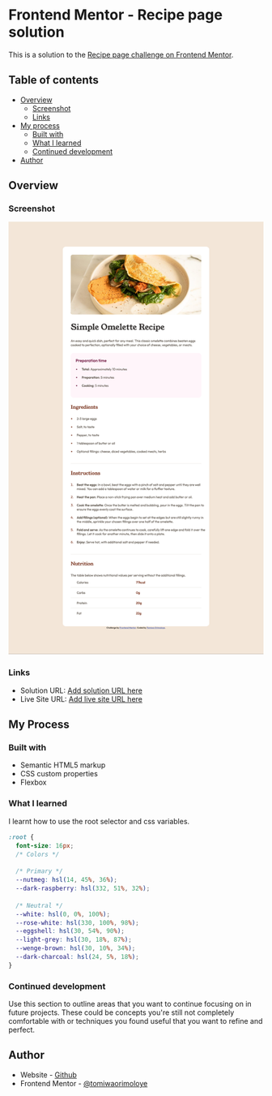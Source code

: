 # Frontend Mentor - Recipe page solution

This is a solution to the [Recipe page challenge on Frontend Mentor](https://www.frontendmentor.io/challenges/recipe-page-KiTsR8QQKm).

## Table of contents

- [Overview](#overview)
  - [Screenshot](#screenshot)
  - [Links](#links)
- [My process](#my-process)
  - [Built with](#built-with)
  - [What I learned](#what-i-learned)
  - [Continued development](#continued-development)
- [Author](#author)


## Overview

### Screenshot

![](./screenshot.png)
### Links

- Solution URL: [Add solution URL here](https://your-solution-url.com)
- Live Site URL: [Add live site URL here](https://your-live-site-url.com)

## My Process

### Built with

- Semantic HTML5 markup
- CSS custom properties
- Flexbox

### What I learned
I learnt how to use the root selector and css variables.

```css
:root {
  font-size: 16px;
  /* Colors */

  /* Primary */
  --nutmeg: hsl(14, 45%, 36%);
  --dark-raspberry: hsl(332, 51%, 32%);

  /* Neutral */
  --white: hsl(0, 0%, 100%);
  --rose-white: hsl(330, 100%, 98%);
  --eggshell: hsl(30, 54%, 90%);
  --light-grey: hsl(30, 18%, 87%);
  --wenge-brown: hsl(30, 10%, 34%);
  --dark-charcoal: hsl(24, 5%, 18%);
}
```
### Continued development

Use this section to outline areas that you want to continue focusing on in future projects. These could be concepts you're still not completely comfortable with or techniques you found useful that you want to refine and perfect.

## Author

- Website - [Github](https://github.com/tomiwaorimoloye)
- Frontend Mentor - [@tomiwaorimoloye](https://www.frontendmentor.io/profile/tomiwaorimoloye)